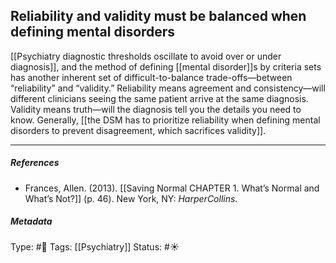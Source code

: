 ## Reliability and validity must be balanced when defining mental disorders # 

[[Psychiatry diagnostic thresholds oscillate to avoid over or under diagnosis]], and the method of defining [[mental disorder]]s by criteria sets has another inherent set of difficult-to-balance trade-offs—between “reliability” and “validity.” Reliability means agreement and consistency—will different clinicians seeing the same patient arrive at the same diagnosis. Validity means truth—will the diagnosis tell you the details you need to know. Generally, [[the DSM has to prioritize reliability when defining mental disorders to prevent disagreement, which sacrifices validity]].

___

##### References

- Frances, Allen. (2013). [[Saving Normal CHAPTER 1. What’s Normal and What’s Not?]] (p. 46). New York, NY: _HarperCollins_.

##### Metadata

Type: #🔴 
Tags: [[Psychiatry]]
Status: #☀️ 
